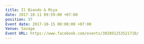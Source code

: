 ```yaml
---
title: Il Biondo & Miya
date: 2017-10-11 09:59:00 +07:00
position: 37
Event date: 2017-10-15 00:00:00 +07:00
Venue: Savage
Event URL: https://www.facebook.com/events/302891253521710/
---
```


